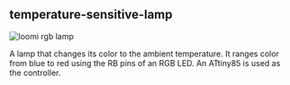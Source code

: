 temperature-sensitive-lamp
---

![loomi rgb lamp](https://raw.github.com/norcal82/temperature-sensitive-lamp/master/lamp.jpg)

A lamp that changes its color to the ambient temperature. It ranges color from blue to red using the RB pins of an RGB LED. An ATtiny85 is used as the controller.
